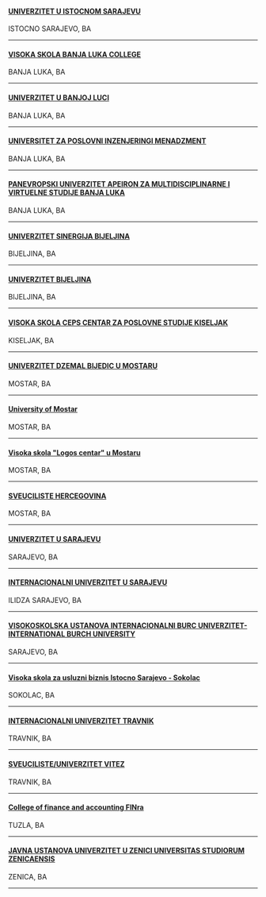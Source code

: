 <h4>
  <a href="//www.ues.rs.ba">
    UNIVERZITET U ISTOCNOM SARAJEVU
  </a>
</h4>
ISTOCNO SARAJEVO, BA

---
<h4>
  <a href="//www.blc.edu.ba">
    VISOKA SKOLA BANJA LUKA COLLEGE
  </a>
</h4>
BANJA LUKA, BA

---
<h4>
  <a href="https://unibl.org/">
    UNIVERZITET U BANJOJ LUCI
  </a>
</h4>
BANJA LUKA, BA

---
<h4>
  <a href="//www.univerzitetpim.com">
    UNIVERSITET ZA POSLOVNI INZENJERINGI MENADZMENT
  </a>
</h4>
BANJA LUKA, BA

---
<h4>
  <a href="//www.apeiron-uni.eu">
    PANEVROPSKI UNIVERZITET APEIRON ZA MULTIDISCIPLINARNE I VIRTUELNE STUDIJE BANJA LUKA
  </a>
</h4>
BANJA LUKA, BA

---
<h4>
  <a href="//www.sinergija.edu.ba">
    UNIVERZITET SINERGIJA BIJELJINA
  </a>
</h4>
BIJELJINA, BA

---
<h4>
  <a href="//www.ubn.rs.ba">
    UNIVERZITET BIJELJINA
  </a>
</h4>
BIJELJINA, BA

---
<h4>
  <a href="//www.ceps.edu.ba">
    VISOKA SKOLA CEPS CENTAR ZA POSLOVNE STUDIJE KISELJAK
  </a>
</h4>
KISELJAK, BA

---
<h4>
  <a href="//www.unmo.ba">
    UNIVERZITET DZEMAL BIJEDIC U MOSTARU
  </a>
</h4>
MOSTAR, BA

---
<h4>
  <a href="//www.sum.ba">
    University of Mostar
  </a>
</h4>
MOSTAR, BA

---
<h4>
  <a href="//www.logos-centar.com">
    Visoka skola "Logos centar" u Mostaru
  </a>
</h4>
MOSTAR, BA

---
<h4>
  <a href="//www.hercegovina.edu.ba">
    SVEUCILISTE HERCEGOVINA
  </a>
</h4>
MOSTAR, BA

---
<h4>
  <a href="//www.unsa.ba">
    UNIVERZITET U SARAJEVU
  </a>
</h4>
SARAJEVO, BA

---
<h4>
  <a href="//www.ius.edu.ba">
    INTERNACIONALNI UNIVERZITET U SARAJEVU
  </a>
</h4>
ILIDZA SARAJEVO, BA

---
<h4>
  <a href="//www.ibu.edu.ba">
    VISOKOSKOLSKA USTANOVA INTERNACIONALNI BURC UNIVERZITET-INTERNATIONAL BURCH UNIVERSITY
  </a>
</h4>
SARAJEVO, BA

---
<h4>
  <a href="//www.vub.edu.ba">
    Visoka skola za usluzni biznis Istocno Sarajevo - Sokolac
  </a>
</h4>
SOKOLAC, BA

---
<h4>
  <a href="//www.iu-travnik.com">
    INTERNACIONALNI UNIVERZITET TRAVNIK
  </a>
</h4>
TRAVNIK, BA

---
<h4>
  <a href="//www.unvi.edu.ba">
    SVEUCILISTE/UNIVERZITET VITEZ
  </a>
</h4>
TRAVNIK, BA

---
<h4>
  <a href="//www.finra.edu.ba">
    College of finance and accounting FINra
  </a>
</h4>
TUZLA, BA

---
<h4>
  <a href="http://www.unze.ba">
    JAVNA USTANOVA UNIVERZITET U ZENICI UNIVERSITAS STUDIORUM ZENICAENSIS
  </a>
</h4>
ZENICA, BA

---
